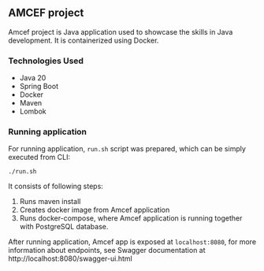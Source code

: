
## AMCEF project

Amcef project is Java application used to showcase the skills in Java development. It is containerized using Docker.


### Technologies Used

- Java 20
- Spring Boot
- Docker
- Maven
- Lombok

### Running application

For running application, `run.sh` script was prepared, which can be simply executed from CLI:

```shell
./run.sh
```

It consists of following steps:
1. Runs maven install
2. Creates docker image from Amcef application
3. Runs docker-compose, where Amcef application is running together with PostgreSQL database.


After running application, Amcef app is exposed at `localhost:8080`, 
for more information about endpoints, see Swagger documentation at http://localhost:8080/swagger-ui.html
